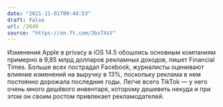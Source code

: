 ```yaml
---
date: "2021-11-01T09:48:53"
draft: False
url: /2649
source: "https://on.ft.com/3bs7XsV"
---
```


Изменения Apple в privacy в iOS 14.5 обошлись основным компаниям примерно в 9,85 млрд долларов рекламных доходов, пишет Financial Times. Больше всех пострадал Facebook, журналисты оценивают влияние изменений на выручку в 13%, поскольку реклама в нем постоянно дорожала последние годы. Легче всего TikTok — у него очень много дешёвого инвентаря, которому дешеветь некуда и при этом он своим ростом привлекает рекламодателей.
